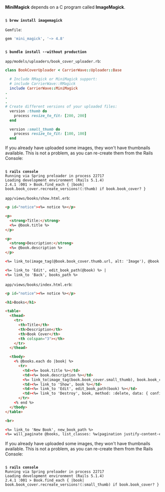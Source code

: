 **MiniMagick** depends on a C program called **ImageMagick**.

<pre><code>
$ <b>brew install imagemagick</b>
</pre></code>

`Gemfile`:
```ruby
gem 'mini_magick', '~> 4.8'
````

<pre><code>
$ <b>bundle install --without production</b>
</pre></code>

`app/models/uploaders/book_cover_uploader.rb`:
```ruby
class BookCoverUploader < CarrierWave::Uploader::Base

  # Include RMagick or MiniMagick support:
  # include CarrierWave::RMagick
  include CarrierWave::MiniMagick
.
.
.
# Create different versions of your uploaded files:
  version :thumb do
    process resize_to_fit: [200, 200]
  end

  version :small_thumb do
    process resize_to_fit: [100, 100]
  end
```

If you already have uploaded some images, they won't have thumbnails available. This is not a problem, as you can re-create them from the Rails Console:
<pre><code>
$ <b>rails console</b>
Running via Spring preloader in process 22717
Loading development environment (Rails 5.1.4)
2.4.1 :001 > Book.find_each { |book| book.book_cover.recreate_versions!(:thumb) if book.book_cover? }
</pre></code>

`app/views/books/show.html.erb`:
```html
<p id="notice"><%= notice %></p>

<p>
  <strong>Title:</strong>
  <%= @book.title %>
</p>

<p>
  <strong>Description:</strong>
  <%= @book.description %>
</p>

<%= link_to(image_tag(@book.book_cover.thumb.url, alt: 'Image'), @book.book_cover.url, target: '_blank') if @book.book_cover? %>

<%= link_to 'Edit', edit_book_path(@book) %> |
<%= link_to 'Back', books_path %>
```

`app/views/books/index.html.erb`:
```html
<p id="notice"><%= notice %></p>

<h1>Books</h1>

<table>
  <thead>
    <tr>
      <th>Title</th>
      <th>Description</th>
      <th>Book Cover</th>
      <th colspan="3"></th>
    </tr>
  </thead>

  <tbody>
    <% @books.each do |book| %>
      <tr>
        <td><%= book.title %></td>
        <td><%= book.description %></td>
        <%= link_to(image_tag(book.book_cover.small_thumb), book.book_cover.url, target: '_blank') %>
        <td><%= link_to 'Show', book %></td>
        <td><%= link_to 'Edit', edit_book_path(book) %></td>
        <td><%= link_to 'Destroy', book, method: :delete, data: { confirm: 'Are you sure?' } %></td>
      </tr>
    <% end %>
  </tbody>
</table>

<br>

<%= link_to 'New Book', new_book_path %>
<%= will_paginate @books, list_classes: %w(pagination justify-content-end) %>
```

If you already have uploaded some images, they won't have thumbnails available. This is not a problem, as you can re-create them from the Rails Console:
<pre><code>
$ <b>rails console</b>
Running via Spring preloader in process 22717
Loading development environment (Rails 5.1.4)
2.4.1 :001 > Book.find_each { |book| book.book_cover.recreate_versions!(:small_thumb) if book.book_cover? }
</pre></code>
